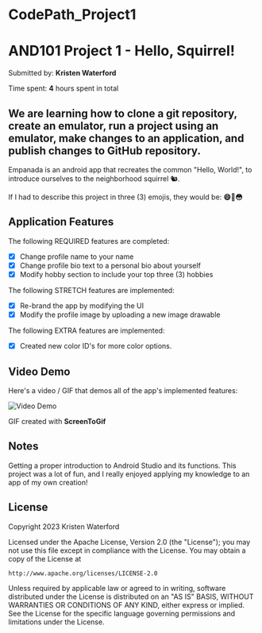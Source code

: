# CodePath_Project1
# AND101 Project 1 - Hello, Squirrel!

Submitted by: **Kristen Waterford**

Time spent: **4** hours spent in total

## We are learning how to clone a git repository, create an emulator, run a project using an emulator, make changes to an application, and publish changes to GitHub repository.

Empanada is an android app that recreates the common "Hello, World!", to introduce ourselves to the neighborhood squirrel 🐿. 

If I had to describe this project in three (3) emojis, they would be: **😄🥳😳**

## Application Features

<!-- (This is a comment) Please be sure to change the [ ] to [x] for any features you completed.  If a feature is not checked [x], you might miss the points for that item! -->

The following REQUIRED features are completed:

- [x] Change profile name to your name
- [x] Change profile bio text to a personal bio about yourself
- [x] Modify hobby section to include your top three (3) hobbies

The following STRETCH features are implemented:

- [x] Re-brand the app by modifying the UI
- [x] Modify the profile image by uploading a new image drawable

The following EXTRA features are implemented:

- [x] Created new color ID's for more color options.


## Video Demo

Here's a video / GIF that demos all of the app's implemented features:

<img src='https://i.imgur.com/8gBnCgD.gif' title='Video Demo' width='' alt='Video Demo' />

GIF created with **ScreenToGif**

<!-- Recommended tools:
- [Kap](https://getkap.co/) for macOS
- [ScreenToGif](https://www.screentogif.com/) for Windows
- [peek](https://github.com/phw/peek) for Linux. -->

## Notes

Getting a proper introduction to Android Studio and its functions. This project was a lot of fun, and I really enjoyed applying my knowledge to an app of my own creation!
## License

Copyright 2023 Kristen Waterford

Licensed under the Apache License, Version 2.0 (the "License");
you may not use this file except in compliance with the License.
You may obtain a copy of the License at

    http://www.apache.org/licenses/LICENSE-2.0

Unless required by applicable law or agreed to in writing, software
distributed under the License is distributed on an "AS IS" BASIS,
WITHOUT WARRANTIES OR CONDITIONS OF ANY KIND, either express or implied.
See the License for the specific language governing permissions and
limitations under the License.
